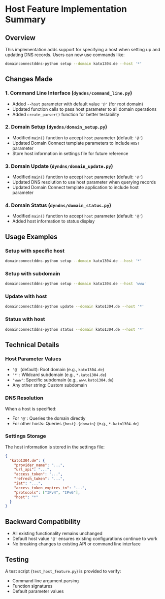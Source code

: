 # Host Feature Implementation Summary

## Overview
This implementation adds support for specifying a host when setting up and updating DNS records. Users can now use commands like:
```bash
domainconnectddns-python setup --domain kato1304.de --host '*'
```

## Changes Made

### 1. Command Line Interface (`dyndns/command_line.py`)
- Added `--host` parameter with default value `'@'` (for root domain)
- Updated function calls to pass host parameter to all domain operations
- Added `create_parser()` function for better testability

### 2. Domain Setup (`dyndns/domain_setup.py`)
- Modified `main()` function to accept `host` parameter (default: `'@'`)
- Updated Domain Connect template parameters to include `HOST` parameter
- Store host information in settings file for future reference

### 3. Domain Update (`dyndns/domain_update.py`)
- Modified `main()` function to accept `host` parameter (default: `'@'`)
- Updated DNS resolution to use host parameter when querying records
- Updated Domain Connect template application to include host parameter

### 4. Domain Status (`dyndns/domain_status.py`)
- Modified `main()` function to accept `host` parameter (default: `'@'`)
- Added host information to status display

## Usage Examples

### Setup with specific host
```bash
domainconnectddns-python setup --domain kato1304.de --host '*'
```

### Setup with subdomain
```bash
domainconnectddns-python setup --domain kato1304.de --host 'www'
```

### Update with host
```bash
domainconnectddns-python update --domain kato1304.de --host '*'
```

### Status with host
```bash
domainconnectddns-python status --domain kato1304.de --host '*'
```

## Technical Details

### Host Parameter Values
- `'@'` (default): Root domain (e.g., `kato1304.de`)
- `'*'`: Wildcard subdomain (e.g., `*.kato1304.de`)
- `'www'`: Specific subdomain (e.g., `www.kato1304.de`)
- Any other string: Custom subdomain

### DNS Resolution
When a host is specified:
- For `'@'`: Queries the domain directly
- For other hosts: Queries `{host}.{domain}` (e.g., `*.kato1304.de`)

### Settings Storage
The host information is stored in the settings file:
```json
{
  "kato1304.de": {
    "provider_name": "...",
    "url_api": "...",
    "access_token": "...",
    "refresh_token": "...",
    "iat": "...",
    "access_token_expires_in": "...",
    "protocols": ["IPv4", "IPv6"],
    "host": "*"
  }
}
```

## Backward Compatibility
- All existing functionality remains unchanged
- Default host value `'@'` ensures existing configurations continue to work
- No breaking changes to existing API or command line interface

## Testing
A test script (`test_host_feature.py`) is provided to verify:
- Command line argument parsing
- Function signatures
- Default parameter values 